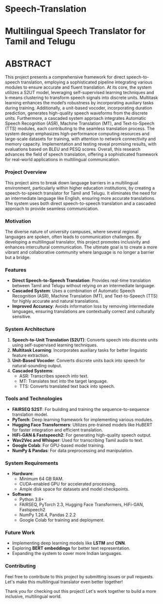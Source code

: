 # Speech-Translation

# Multilingual Speech Translator for Tamil and Telugu
# ABSTRACT
This project presents a comprehensive framework for direct speech-to-speech translation, employing a sophisticated pipeline integrating various modules to ensure accurate and fluent translation. At its core, the system utilizes a S2UT model, leveraging self-supervised learning techniques and k-means clustering to transform speech
signals into discrete units. Multitask learning enhances the model’s robustness by incorporating auxiliary tasks during training. Additionally, a unit-based vocoder, incorporating duration prediction, generates high-quality speech waveforms from the discrete units. Furthermore, a cascaded system approach integrates Automatic Speech
Recognition (ASR), Machine Translation (MT), and Text-to-Speech (TTS) modules,
each contributing to the seamless translation process. The system design emphasizes
high-performance computing resources and large-scale datasets for training, with attention to network connectivity and memory capacity. Implementation and testing reveal
promising results, with evaluations based on BLEU and PESQ scores. Overall, this research advances the field of speech translation, offering a sophisticated framework for
real-world applications in multilingual communication.


### Project Overview
This project aims to break down language barriers in a multilingual environment, particularly within higher education institutions, by creating a speech-to-speech translator for Tamil and Telugu. It eliminates the need for an intermediate language like English, ensuring more accurate translations. The system uses both direct speech-to-speech translation and a cascaded approach to provide seamless communication.

### Motivation
The diverse nature of university campuses, where several regional languages are spoken, often leads to communication challenges. By developing a multilingual translator, this project promotes inclusivity and enhances intercultural communication. The ultimate goal is to create a more vibrant and collaborative community where language is no longer a barrier but a bridge.

### Features
- **Direct Speech-to-Speech Translation**: Provides real-time translation between Tamil and Telugu without relying on an intermediate language.
- **Cascaded System**: Uses a combination of Automatic Speech Recognition (ASR), Machine Translation (MT), and Text-to-Speech (TTS) for highly accurate and natural translations.
- **Improved Accuracy**: Avoids information loss by removing intermediate languages, ensuring translations are contextually correct and culturally sensitive.

### System Architecture
1. **Speech-to-Unit Translation (S2UT)**: Converts speech into discrete units using self-supervised learning techniques.
2. **Multitask Learning**: Incorporates auxiliary tasks for better linguistic feature extraction.
3. **Unit-Based Vocoder**: Converts discrete units back into speech for natural-sounding output.
4. **Cascaded Systems**: 
   - ASR: Transcribes speech into text.
   - MT: Translates text into the target language.
   - TTS: Converts translated text back into speech.

### Tools and Technologies
- **FAIRSEQ S2ST**: For building and training the sequence-to-sequence translation model.
- **PyTorch**: Deep learning framework for implementing various modules.
- **Hugging Face Transformers**: Utilizes pre-trained models like HuBERT for faster integration and efficient translation.
- **HiFi-GAN & Fastspeech2**: For generating high-quality speech output.
- **Wav2Vec and Whisper**: Used for transcribing Tamil audio to text.
- **Google Colab**: For GPU-based model training.
- **NumPy & Pandas**: For data preprocessing and manipulation.

### System Requirements
- **Hardware**: 
  - Minimum 64 GB RAM.
  - CUDA-enabled GPU for accelerated processing.
  - Ample disk space for datasets and model checkpoints.
- **Software**: 
  - Python 3.8+
  - FAIRSEQ, PyTorch 2.3, Hugging Face Transformers, HiFi-GAN, Fastspeech2
  - NumPy 1.26.4, Pandas 2.2.2
  - Google Colab for training and deployment.



### Future Work
- Implementing deep learning models like **LSTM** and **CNN**.
- Exploring **BERT embeddings** for better text representation.
- Expanding the system to cover more Indian languages.

### Contributing
Feel free to contribute to this project by submitting issues or pull requests. Let's make this multilingual translator even better together!

Thank you for checking out this project! Let's work together to build a more inclusive, multilingual world.




